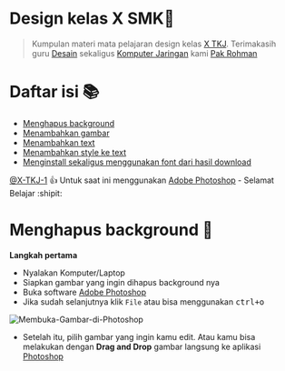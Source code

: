 # Design kelas X SMK🌿

> Kumpulan materi mata pelajaran design kelas [X TKJ](bg.md).
  Terimakasih guru [Desain](bg.md) sekaligus [Komputer Jaringan](bg.md) kami [Pak Rohman](bg.md)

# Daftar isi 📚

- [Menghapus background](menghapusbackground.md)
- [Menambahkan gambar](bg.md)
- [Menambahkan text](bg.md)
- [Menambahkan style ke text](bg.md)
- [Menginstall sekaligus menggunakan font dari hasil download](bg.md)

[@X-TKJ-1](kbd.md) :+1: Untuk saat ini menggunakan [Adobe Photoshop](Photoshop.md) - Selamat Belajar  :shipit:

# Menghapus background 🍂

 <b>Langkah pertama</b>
 - Nyalakan Komputer/Laptop
 - Siapkan gambar yang ingin dihapus background nya
 - Buka software [Adobe Photoshop](db.md)
 - Jika sudah selanjutnya klik ``File`` atau bisa menggunakan <kbd>ctrl</kbd><kbd>+</kbd><kbd>o</kbd>

 ![Membuka-Gambar-di-Photoshop](https://user-images.githubusercontent.com/107765982/187202946-ab6c43aa-6bd5-4e4d-b589-e2d4cbdf1e8b.png)

 - Setelah itu, pilih gambar yang ingin kamu edit. Atau kamu bisa melakukan dengan <b>Drag and Drop</b> gambar langsung ke aplikasi [Photoshop](a.md)
